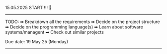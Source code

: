 15.05.2025 START !!! 💨

--------------------------------------------------------

TODO: 
➡ Breakdown all the requirements
➡ Decide on the project structure 
➡ Decide on the programming language(s) 
➡ Learn about software systems/managent
➡ Check out similar projects

Due date: 19 May 25 (Monday)

--------------------------------------------------------
